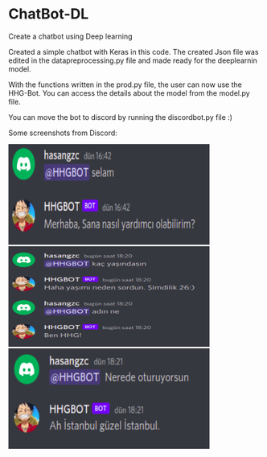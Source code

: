 # ChatBot-DL
Create a chatbot using Deep learning

Created a simple chatbot with Keras in this code. 
The created Json file was edited in the datapreprocessing.py file and made ready for the deeplearnin model.

With the functions written in the prod.py file, the user can now use the HHG-Bot.
You can access the details about the model from the model.py file.

You can move the bot to discord by running the discordbot.py file :)

Some screenshots from Discord:


<img src="sc/sc5.png" width=400 height=200>

<img src="sc/sc1.png" width=400 height=200>

<img src="sc/sc4.png" width=400 height=200>
